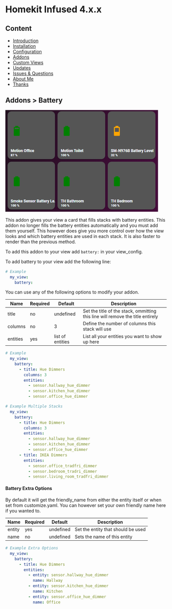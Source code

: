 # Homekit Infused 4.x.x

## Content
- [Introduction](../index.md)
- [Installation](../installation.md)
- [Configuration](../configuration.md)
- [Addons](../addons.md)
- [Custom Views](../custom_views.md)
- [Updates](../updates.md)
- [Issues & Questions](../issues.md)
- [About Me](../about.md)
- [Thanks](../thanks.md)

## Addons > Battery

![Homekit Infused](../images/auto-fill-battery-card.png)

This addon gives your view a card that fills stacks with battery entities. This addon no longer fills the battery entities automatically and you must add them yourself.
This however does give you more control over how the view looks and which battery entities are used in each stack. It is also faster to render than the previous method.

To add this addon to your view add `battery:` in your view_config.

To add battery to your view add the following line:

```yaml
# Example
  my_view:
    battery:
```

You can use any of the following options to modify your addon.

| Name | Required | Default | Description |
|----------------------------------|-------------|----------------------|-----------------------------------------------------------------------------------------------------------------------------------------------------------------------------------|
| title | no | undefined | Set the title of the stack, ommitting this line will remove the title entirely |
| columns | no | 3 | Define the number of columns this stack will use |
| entities | yes | list of entities | List all your entities you want to show up here |  

```yaml
# Example
  my_view:
    battery:
      - title: Hue Dimmers
        columns: 3
        entities:
          - sensor.hallway_hue_dimmer
          - sensor.kitchen_hue_dimmer
          - sensor.office_hue_dimmer
```
```yaml
# Example Multiple Stacks
  my_view:
    battery:
      - title: Hue Dimmers
        columns: 3
        entities:
          - sensor.hallway_hue_dimmer
          - sensor.kitchen_hue_dimmer
          - sensor.office_hue_dimmer
      - title: IKEA Dimmers
        entities:
          - sensor.office_tradfri_dimmer
          - sensor.bedroom_tradri_dimmer
          - sensor.living_room_tradfri_dimmer
```

#### Battery Extra Options
By default it will get the friendly_name from either the entity itself or when set from customize.yaml. You can however set your own friendly name here if you wanted to.

| Name | Required | Default | Description |
|----------------------------------|-------------|----------------------|-----------------------------------------------------------------------------------------------------------------------------------------------------------------------------------|
| entity | yes | undefined | Set the entity that should be used |
| name | no | undefined | Sets the name of this entity |

```yaml
# Example Extra Options
  my_view:
    battery:
      - title: Hue Dimmers
        entities:
          - entity: sensor.hallway_hue_dimmer
            name: Hallway
          - entity: sensor.kitchen_hue_dimmer
            name: Kitchen
          - entity: sensor.office_hue_dimmer
            name: Office
```
